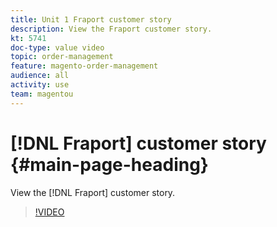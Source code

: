 ```yaml
---
title: Unit 1 Fraport customer story
description: View the Fraport customer story.
kt: 5741
doc-type: value video
topic: order-management
feature: magento-order-management
audience: all
activity: use
team: magentou
---
```


# [!DNL Fraport] customer story {#main-page-heading}

View the [!DNL Fraport] customer story.

>[!VIDEO](https://video.tv.adobe.com/v/35962?quality=12&learn=on)

